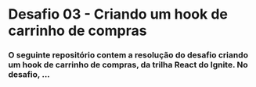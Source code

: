# Desafio 03 - Criando um hook de carrinho de compras

### O seguinte repositório contem a resolução do desafio criando um hook de carrinho de compras, da trilha React do Ignite. No desafio, ...
